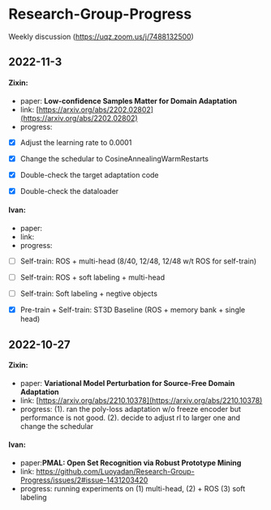 # Research-Group-Progress
Weekly discussion (https://uqz.zoom.us/j/7488132500)

## 2022-11-3
#### Zixin: 
- paper: **Low-confidence Samples Matter for Domain Adaptation**
- link: [https://arxiv.org/abs/2202.02802](https://arxiv.org/abs/2202.02802)
- progress: 
- [X] Adjust the learning rate to 0.0001
- [X] Change the schedular to CosineAnnealingWarmRestarts
- [X] Double-check the target adaptation code
- [X] Double-check the dataloader


#### Ivan: 
- paper: 
- link:
- progress: 
- [ ] Self-train: ROS + multi-head (8/40, 12/48, 12/48 w/t ROS for self-train)
- [ ] Self-train: ROS + soft labeling + multi-head
- [ ] Self-train: Soft labeling + negtive objects 
- [X] Pre-train + Self-train: ST3D Baseline (ROS + memory bank + single head)


## 2022-10-27
#### Zixin: 
- paper: **Variational Model Perturbation for Source-Free Domain Adaptation**
- link: [https://arxiv.org/abs/2210.10378](https://arxiv.org/abs/2210.10378)
- progress: (1). ran the poly-loss adaptation w/o freeze encoder but performance is not good. (2). decide to adjust rl to larger one and change the schedular


#### Ivan: 
- paper:**PMAL: Open Set Recognition via Robust Prototype Mining**
- link: https://github.com/Luoyadan/Research-Group-Progress/issues/2#issue-1431203420
- progress: running experiments on (1) multi-head, (2) + ROS (3) soft labeling


